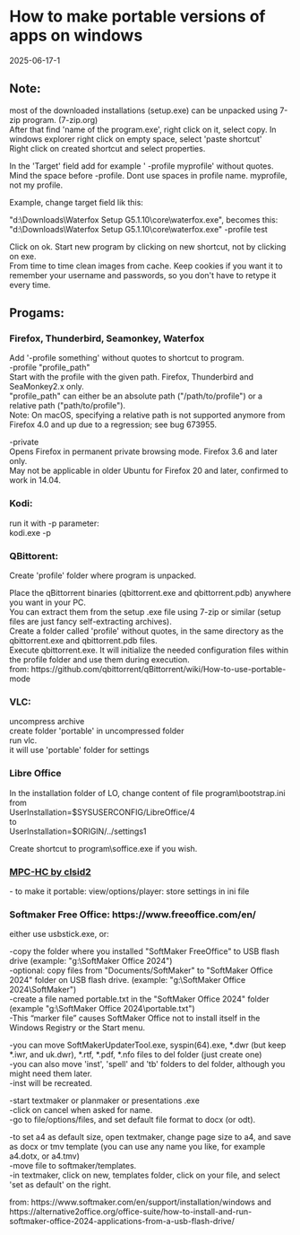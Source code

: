  <h1 id="toc1">How to make portable versions of apps on windows</h1>

 2025-06-17-1
 
 <h2 id="toc2">Note:</h2>
<p>most of the downloaded installations (setup.exe) can be unpacked using 7-zip program. (7-zip.org)<br>After that find 'name of the program.exe', right click on it, select copy. In windows explorer right click on empty space, select 'paste shortcut'<br>Right click on created shortcut and select properties.</p>
<p>In the 'Target' field add for example ' -profile myprofile' without quotes. Mind the space before -profile. Dont use spaces in profile name. myprofile, not my profile.</p>
<p>Example, change target field lik this:</p>
<p>"d:\Downloads\Waterfox Setup G5.1.10\core\waterfox.exe", becomes this:<br>"d:\Downloads\Waterfox Setup G5.1.10\core\waterfox.exe" -profile test</p>
<p>Click on ok. Start new program by clicking on new shortcut, not by clicking on exe.<br>From time to time clean images from cache. Keep cookies if you want it to remember your username and passwords, so you don't have to retype it every time.</p>
 <h2 id="toc3">Progams:</h2>
 <h3 id="toc4">Firefox, Thunderbird, Seamonkey, Waterfox</h3>
<p>Add '-profile something' without quotes to shortcut to program.<br>-profile "profile_path"<br>Start with the profile with the given path. Firefox, Thunderbird and SeaMonkey2.x only.<br>"profile_path" can either be an absolute path ("/path/to/profile") or a relative path ("path/to/profile").<br>Note: On macOS, specifying a relative path is not supported anymore from Firefox 4.0 and up due to a regression; see bug 673955. </p>
<p>-private<br>Opens Firefox in permanent private browsing mode. Firefox 3.6 and later only.<br>May not be applicable in older Ubuntu for Firefox 20 and later, confirmed to work in 14.04. </p>
 <h3 id="toc5">Kodi:</h3>
<p>run it with -p parameter:<br>kodi.exe -p</p>
 <h3 id="toc6">QBittorent:</h3>
<p>Create 'profile' folder where program is unpacked.</p>
<p>Place the qBittorrent binaries (qbittorrent.exe and qbittorrent.pdb) anywhere you want in your PC. <br>You can extract them from the setup .exe file using 7-zip or similar (setup files are just fancy self-extracting archives).<br>Create a folder called 'profile' without quotes, in the same directory as the qbittorrent.exe and qbittorrent.pdb files.<br>Execute qbittorrent.exe. It will initialize the needed configuration files within the profile folder and use them during execution.<br>from: https://github.com/qbittorrent/qBittorrent/wiki/How-to-use-portable-mode</p>
 <h3 id="toc7">VLC:</h3>
<p>uncompress archive<br>create folder 'portable' in uncompressed folder<br>run vlc.<br>it  will use 'portable' folder for settings</p>
 <h3 id="toc8">Libre Office</h3>
<p>In the installation folder of LO, change content of file program\bootstrap.ini<br>from<br>UserInstallation=$SYSUSERCONFIG/LibreOffice/4<br>to<br>UserInstallation=$ORIGIN/../settings1</p>
<p>Create shortcut to program\soffice.exe if you wish.</p>
 <h3 id="toc9"><a href="https://github.com/clsid2/mpc-hc">MPC-HC by clsid2</a></h3>
<p>- to make it portable: view/options/player: store settings in ini file</p>
 <h3 id="toc10">Softmaker Free Office: https://www.freeoffice.com/en/</h3>
<p>either use usbstick.exe, or:</p>
<p>-copy the folder where you installed "SoftMaker FreeOffice" to USB flash drive (example: "g:\SoftMaker Office 2024")<br>-optional: copy files from "Documents/SoftMaker" to "SoftMaker Office 2024" folder on USB flash drive. (example: "g:\SoftMaker Office 2024\SoftMaker")<br>-create a file named portable.txt in the "SoftMaker Office 2024" folder (example "g:\SoftMaker Office 2024\portable.txt")<br>-This “marker file” causes SoftMaker Office not to install itself in the Windows Registry or the Start menu.</p>
<p>-you can move SoftMakerUpdaterTool.exe, syspin(64).exe, *.dwr (but keep *.iwr, and uk.dwr), *.rtf, *.pdf, *.nfo files to del folder (just create one)<br>-you can also move 'inst', 'spell' and 'tb' folders to del folder, although you might need them later.<br>-inst will be recreated.</p>
<p>-start textmaker or planmaker or presentations .exe<br>-click on cancel when asked for name.<br>-go to file/options/files, and set default file format to docx (or odt).</p>
<p>-to set a4 as default size, open textmaker, change page size to a4, and save as docx or tmv template (you can use any name you like, for example a4.dotx, or a4.tmv)<br>-move file to softmaker/templates.<br>-in textmaker, click on new, templates folder, click on your file, and select 'set as default' on the right.</p>
<p>from: https://www.softmaker.com/en/support/installation/windows and https://alternative2office.org/office-suite/how-to-install-and-run-softmaker-office-2024-applications-from-a-usb-flash-drive/</p></body>
